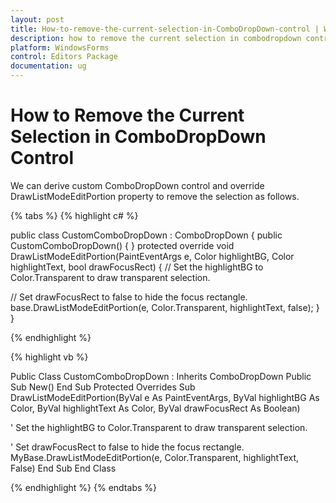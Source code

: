 ```yaml
---
layout: post
title: How-to-remove-the-current-selection-in-ComboDropDown-control | WindowsForms | Syncfusion
description: how to remove the current selection in combodropdown control
platform: WindowsForms
control: Editors Package
documentation: ug
---
```


# How to Remove the Current Selection in ComboDropDown Control

We can derive custom ComboDropDown control and override DrawListModeEditPortion property to remove the selection as follows.

{% tabs %}
{% highlight c# %}

public class CustomComboDropDown : ComboDropDown
{
    public CustomComboDropDown()
    {
    }
    protected override void DrawListModeEditPortion(PaintEventArgs e, Color highlightBG, Color highlightText, bool drawFocusRect)
    {
// Set the highlightBG to Color.Transparent to draw transparent selection.

// Set drawFocusRect to false to hide the focus rectangle.
        base.DrawListModeEditPortion(e, Color.Transparent, highlightText, false);
    }
}

{% endhighlight %}

{% highlight vb %}

Public Class CustomComboDropDown : Inherits ComboDropDown
Public Sub New()
End Sub
Protected Overrides Sub DrawListModeEditPortion(ByVal e As PaintEventArgs, ByVal highlightBG As Color, ByVal highlightText As Color, ByVal drawFocusRect As Boolean)

' Set the highlightBG to Color.Transparent to draw transparent selection.

' Set drawFocusRect to false to hide the focus rectangle.
MyBase.DrawListModeEditPortion(e, Color.Transparent, highlightText, False)
End Sub
End Class

{% endhighlight %}
{% endtabs %}
